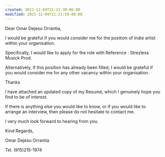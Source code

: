 ```yaml
---
created: 2021-12-04T21:21:30-06:00
modified: 2021-12-04T21:21:58-06:00
---
```


Dear Omar Dejesu Orrantia,

I would be grateful if you would consider me for the position of Indie artist within your organisation.

Specifically, I would like to apply for the role with Reference : Strezless Musick Prod.

Alternatively, if this position has already been filled, I would be grateful if you would consider me for any other vacancy within your organisation.

Thanks

I have attached an updated copy of my Resumé, which I genuinely hope you find to be of interest.

If there is anything else you would like to know, or if you would like to arrange an interview, then please do not hesitate to contact me.

I very much look forward to hearing from you.

Kind Regards,


Omar Dejesu Orrantia

Tel. (915)215-1974

